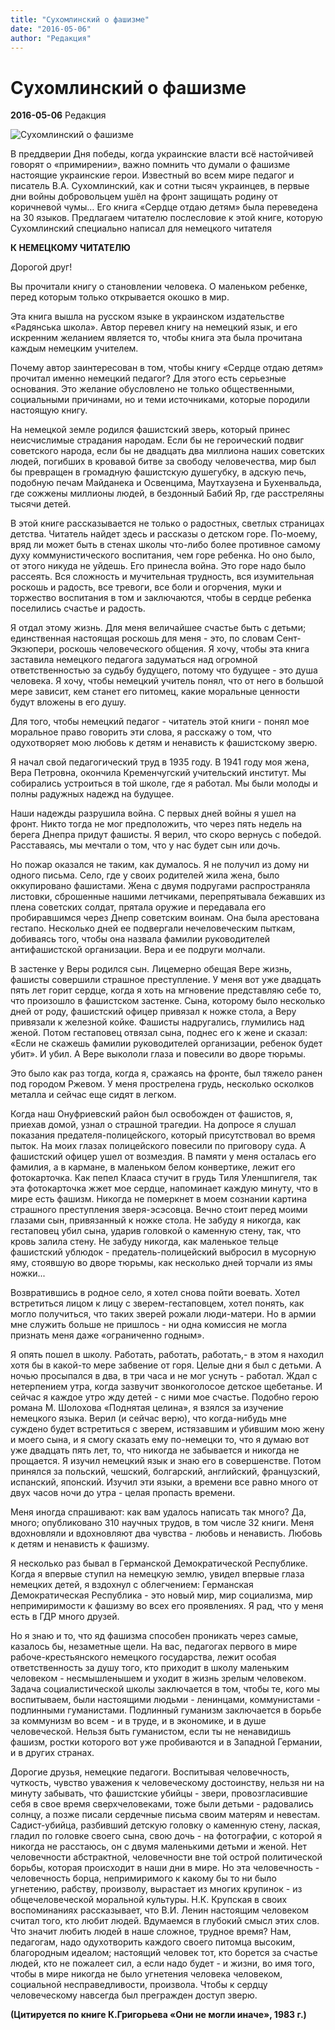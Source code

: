 ```yaml
---
title: "Сухомлинский о фашизме"
date: "2016-05-06"
author: "Редакция"
---
```


# Сухомлинский о фашизме

**2016-05-06** Редакция

![Сухомлинский о фашизме](http://image.zn.ua/media/images/614xX/Jan2011/13015.jpg)

В преддверии Дня победы, когда украинские власти всё настойчивей говорят о «примирении», важно помнить что думали о фашизме настоящие украинские герои. Известный во всем мире педагог и писатель В.А. Сухомлинский, как и сотни тысяч украинцев, в первые дни войны добровольцем ушёл на фронт защищать родину от коричневой чумы… Его книга «Сердце отдаю детям» была переведена на 30 языков. Предлагаем читателю послесловие к этой книге, которую Сухомлинский специально написал для немецкого читателя

**К НЕМЕЦКОМУ ЧИТАТЕЛЮ**

Дорогой друг!

Вы прочитали книгу о становлении человека. О маленьком ребенке, перед которым только открывается окошко в мир.

Эта книга вышла на русском языке в украинском издательстве «Радянська школа». Автор перевел книгу на немецкий язык, и его искренним желанием является то, чтобы книга эта была прочитана каждым немецким учителем.

Почему автор заинтересован в том, чтобы книгу «Сердце отдаю детям» прочитал именно немецкий педагог? Для этого есть серьезные основания. Это желание обусловлено не только общественными, социальными причинами, но и теми источниками, которые породили настоящую книгу.

На немецкой земле родился фашистский зверь, который принес неисчислимые страдания народам. Если бы не героический подвиг советского народа, если бы не двадцать два миллиона наших советских людей, погибших в кровавой битве за свободу человечества, мир был бы превращен в громадную фашистскую душегубку, в адскую печь, подобную печам Майданека и Освенцима, Маутхаузена и Бухенвальда, где сожжены миллионы людей, в бездонный Бабий Яр, где расстреляны тысячи детей.

В этой книге рассказывается не только о радостных, светлых страницах детства. Читатель найдет здесь и рассказы о детском горе. По-моему, вряд ли может быть в стенах школы что-либо более противное самому духу коммунистического воспитания, чем горе ребенка. Но оно было, от этого никуда не уйдешь. Его принесла война. Это горе надо было рассеять. Вся сложность и мучительная трудность, вся изумительная роскошь и радость, все тревоги, все боли и огорчения, муки и торжество воспитания в том и заключаются, чтобы в сердце ребенка поселились счастье и радость.

Я отдал этому жизнь. Для меня величайшее счастье быть с детьми; единственная настоящая роскошь для меня - это, по словам Сент-Экзюпери, роскошь человеческого общения. Я хочу, чтобы эта книга заставила немецкого педагога задуматься над огромной ответственностью за судьбу будущего, потому что будущее - это душа человека. Я хочу, чтобы немецкий учитель понял, что от него в большой мере зависит, кем станет его питомец, какие моральные ценности будут вложены в его душу.

Для того, чтобы немецкий педагог - читатель этой книги - понял мое моральное право говорить эти слова, я расскажу о том, что одухотворяет мою любовь к детям и ненависть к фашистскому зверю.

Я начал свой педагогический труд в 1935 году. В 1941 году моя жена, Вера Петровна, окончила Кременчугский учительский институт. Мы собирались устроиться в той школе, где я работал. Мы были молоды и полны радужных надежд на будущее.

Наши надежды разрушила война. С первых дней войны я ушел на фронт. Никто тогда не мог предположить, что через пять недель на берега Днепра придут фашисты. Я верил, что скоро вернусь с победой. Расставаясь, мы мечтали о том, что у нас будет сын или дочь.

Но пожар оказался не таким, как думалось. Я не получил из дому ни одного письма. Село, где у своих родителей жила жена, было оккупировано фашистами. Жена с двумя подругами распространяла листовки, сброшенные нашими летчиками, перепрятывала бежавших из плена советских солдат, прятала оружие и передавала его пробиравшимся через Днепр советским воинам. Она была арестована гестапо. Несколько дней ее подвергали нечеловеческим пыткам, добиваясь того, чтобы она назвала фамилии руководителей антифашистской организации. Вера и ее подруги молчали.

В застенке у Веры родился сын. Лицемерно обещая Вере жизнь, фашисты совершили страшное преступление. У меня вот уже двадцать пять лет горит сердце, когда я хоть на мгновение представляю себе то, что произошло в фашистском застенке. Сына, которому было несколько дней от роду, фашистский офицер привязал к ножке стола, а Веру привязали к железной койке. Фашисты надругались, глумились над женой. Потом гестаповец отвязал сына, поднес его к жене и сказал: «Если не скажешь фамилии руководителей организации, ребенок будет убит». И убил. А Вере выкололи глаза и повесили во дворе тюрьмы.

Это было как раз тогда, когда я, сражаясь на фронте, был тяжело ранен под городом Ржевом. У меня прострелена грудь, несколько осколков металла и сейчас еще сидят в легком.

Когда наш Онуфриевский район был освобожден от фашистов, я, приехав домой, узнал о страшной трагедии. На допросе я слушал показания предателя-полицейского, который присутствовал во время пыток. На моих глазах полицейского повесили по приговору суда. А фашистский офицер ушел от возмездия. В памяти у меня осталась его фамилия, а в кармане, в маленьком белом конвертике, лежит его фотокарточка. Как пепел Клааса стучит в грудь Тиля Уленшпигеля, так эта фотокарточка жжет мое сердце, напоминает каждую минуту, что в мире есть фашизм. Никогда не померкнет в моем сознании картина страшного преступления зверя-эсэсовца. Вечно стоит перед моими глазами сын, привязанный к ножке стола. Не забуду я никогда, как гестаповец убил сына, ударив головкой о каменную стену, так, что кровь залила стену. Не забуду никогда, как маленькое тельце фашистский ублюдок - предатель-полицейский выбросил в мусорную яму, стоявшую во дворе тюрьмы, как несколько дней торчали из ямы ножки...

Возвратившись в родное село, я хотел снова пойти воевать. Хотел встретиться лицом к лицу с зверем-гестаповцем, хотел понять, как могло получиться, что таких зверей рожали люди-матери. Но в армии мне служить больше не пришлось - ни одна комиссия не могла признать меня даже «ограниченно годным».

Я опять пошел в школу. Работать, работать, работать,- в этом я находил хотя бы в какой-то мере забвение от горя. Целые дни я был с детьми. А ночью просыпался в два, в три часа и не мог уснуть - работал. Ждал с нетерпением утра, когда зазвучит звонкоголосое детское щебетанье. И сейчас я каждое утро жду детей - с ними мое счастье. Подобно герою романа М. Шолохова «Поднятая целина», я взялся за изучение немецкого языка. Верил (и сейчас верю), что когда-нибудь мне суждено будет встретиться с зверем, истязавшим и убившим мою жену и моего сына, и я смогу сказать ему по-немецки то, что я думаю вот уже двадцать пять лет, то, что никогда не забывается и никогда не прощается. Я изучил немецкий язык и знаю его в совершенстве. Потом принялся за польский, чешский, болгарский, английский, французский, испанский, японский. Изучил эти языки, а времени все равно много от двух часов ночи до утра - целая пропасть времени.

Меня иногда спрашивают: как вам удалось написать так много? Да, много; опубликовано 310 научных трудов, в том числе 32 книги. Меня вдохновляли и вдохновляют два чувства - любовь и ненависть. Любовь к детям и ненависть к фашизму.

Я несколько раз бывал в Германской Демократической Республике. Когда я впервые ступил на немецкую землю, увидел впервые глаза немецких детей, я вздохнул с облегчением: Германская Демократическая Республика - это новый мир, мир социализма, мир непримиримости к фашизму во всех его проявлениях. Я рад, что у меня есть в ГДР много друзей.

Но я знаю и то, что яд фашизма способен проникать через самые, казалось бы, незаметные щели. На вас, педагогах первого в мире рабоче-крестьянского немецкого государства, лежит особая ответственность за душу того, кто приходит в школу маленьким человеком - несмышленышем и уходит в жизнь зрелым человеком. Задача социалистической школы заключается в том, чтобы те, кого мы воспитываем, были настоящими людьми - ленинцами, коммунистами - подлинными гуманистами. Подлинный гуманизм заключается в борьбе за коммунизм во всем - и в труде, и в экономике, и в душе человеческой. Нельзя быть гуманистом, если ты не ненавидишь фашизм, ростки которого вот уже пробиваются и в Западной Германии, и в других странах.

Дорогие друзья, немецкие педагоги. Воспитывая человечность, чуткость, чувство уважения к человеческому достоинству, нельзя ни на минуту забывать, что фашистские убийцы - звери, провозгласившие себя в свое время сверхчеловеками, тоже были детьми - радовались солнцу, а позже писали сердечные письма своим матерям и невестам. Садист-убийца, разбивший детскую головку о каменную стену, лаская, гладил по головке своего сына, свою дочь - на фотографии, с которой я никогда не расстаюсь, он с двумя маленькими детьми и женой. Нет человечности абстрактной, человечности вне той острой политической борьбы, которая происходит в наши дни в мире. Но эта человечность - человечность борца, непримиримого к какому бы то ни было угнетению, рабству, произволу, вырастает из многих крупинок - из общечеловеческой моральной культуры. Н.К. Крупская в своих воспоминаниях рассказывает, что В.И. Ленин настоящим человеком считал того, кто любит людей. Вдумаемся в глубокий смысл этих слов. Что значит любить людей в наше сложное, трудное время? Нам, педагогам, надо одухотворить каждого своего питомца высоким, благородным идеалом; настоящий человек тот, кто борется за счастье людей, кто не пожалеет сил, а если надо будет - и жизни, во имя того, чтобы в мире никогда не было угнетения человека человеком, социальной несправедливости, произвола. Чтобы к сердцу человеческому навсегда был прегражден доступ зверю.

**(Цитируется по книге К.Григорьева «Они не могли иначе», 1983 г.)**